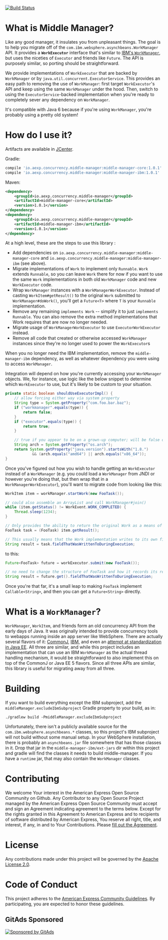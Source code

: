 [![Build Status](https://semaphoreci.com/api/v1/projects/4ec7138f-7652-45d2-9b09-a46ed96dfb04/615371/badge.svg)](https://semaphoreci.com/americanexpress/middle-manager)

# What is Middle Manager?

Like any good manager, it insulates you from unpleasant things. The goal is to help you migrate off of the `com.ibm.websphere.asynchbeans.WorkManager` API. It provides a **`WorkExecutor`** interface that's similar to [IBM's `WorkManager`](http://www-01.ibm.com/support/knowledgecenter/SSEQTP_7.0.0/com.ibm.websphere.javadoc.doc/web/apidocs/com/ibm/websphere/asynchbeans/WorkManager.html), but uses the niceties of `Executor` and friends like `Future`. The API is purposely similar, so porting should be straightforward.
 
We provide implementations of `WorkExecutor` that are backed by `WorkManager` or by `java.util.concurrent.ExecutorService`. This provides an easy path to removing the use of `WorkManager`: first target `WorkExecutor`'s API and keep using the same `WorkManager` under the hood. Then, switch to using the `ExecutorService`-backed implementation when you're ready to completely sever any dependency on `WorkManager`.

It's compatible with Java 6 because if you're using `WorkManager`, you're probably using a pretty old system!

# How do I use it?

Artifacts are available in [JCenter](https://bintray.com/bintray/jcenter).

Gradle:

```groovy
compile 'io.aexp.concurrency.middle-manager:middle-manager-core:1.0.1'
compile 'io.aexp.concurrency.middle-manager:middle-manager-ibm:1.0.1'
```

Maven:

```xml
<dependency>
    <groupId>io.aexp.concurrency.middle-manager</groupId>
    <artifactId>middle-manager-core</artifactId>
    <version>1.0.1</version>
</dependency>
<dependency>
    <groupId>io.aexp.concurrency.middle-manager</groupId>
    <artifactId>middle-manager-ibm</artifactId>
    <version>1.0.1</version>
</dependency>
```

At a high level, these are the steps to use this library :

- Add dependencies on `io.aexp.concurrency.middle-manager:middle-manager-core` and `io.aexp.concurrency.middle-manager:middle-manager-ibm` (see above).
- Migrate implementations of `Work` to implement only `Runnable`. `Work` extends `Runnable`, so you can leave `Work` there for now if you want to use the same `Work` implementations in both old `WorkManager` code and new `WorkExecutor` code. 
- Wrap `WorkManager` instances with a `WorkManagerWorkExecutor`. Instead of casting `WorkItem#getResult()` to the original `Work` submitted to `WorkManager#doWork()`, you'll get a `Future<T>` where `T` is your `Runnable` implementation.
- Remove any remaining `implements Work` -- simplify it to just `implements Runnable`. You can also remove the extra method implementations that Work requires that are now no longer needed.
- Migrate usage of `WorkManagerWorkExecutor` to use `ExecutorWorkExecutor` instead.
- Remove all code that created or otherwise accessed `WorkManager` instances since they're no longer used to power the `WorkExecutor`s

When you no longer need the IBM implementation, remove the `middle-manager-ibm` dependency, as well as whatever dependency you were using to access `WorkManager`.

Integration will depend on how you're currently accessing your `WorkManager` objects. We, for instance, use logic like the below snippet to determine which `WorkExecutor` to use, but it's likely to be custom to your situation.

```java
private static boolean shouldUseExecutorImpl() {
    // allow forcing either way via system property
    String type = System.getProperty("com.foo.bar.baz");
    if ("workmanager".equals(type)) {
        return false;
    }
    if ("executor".equals(type)) {
        return true;
    }

    // true if you appear to be on a grown-up computer; will be false on legacy deployment. This is handy for running tests, etc.
    String arch = System.getProperty("os.arch");
    return System.getProperty("java.version").startsWith("1.8.")
            && (arch.equals("amd64") || arch.equals("x86_64"));
}
```

Once you've figured out how you wish to handle getting an `WorkExecutor` instead of a `WorkManager` (e.g. you could load a `WorkManager` from JNDI or however you're doing that, but then wrap that in a `WorkManagerWorkExecutor`), you'll want to migrate code from looking like this:

```java
WorkItem item = workManager.startWork(new FooTask());

// could also assemble an ArrayList and call WorkManager#join()
while (item.getStatus() != WorkEvent.WORK_COMPLETED) {
    Thread.sleep(1234);
}

// Only provides the ability to return the original Work as a means of expression completion
FooTask task = (FooTask) item.getResult();

// This usually means that the Work implementation writes to its own field, or something like that
String result = task.fieldThatWasWrittenToDuringExecution;
```

to this:

```java
Future<FooTask> future = workExecutor.submit(new FooTask());

// no need to change the structure of FooTask and how it records its result
String result = future.get().fieldThatWasWrittenToDuringExecution;
```

Once you're that far, it's a small leap to making `FooTask` implement `Callable<String>`, and then you can get a `Future<String>` directly.

# What is a `WorkManager`?

`WorkManager`, `WorkItem`, and friends form an old concurrency API from the early days of Java. It was originally intended to provide concurrency tools to webapps running inside an app server like WebSphere. There are actually several flavors of it: [CommonJ](https://docs.oracle.com/cd/E13222_01/wls/docs92/commonj/commonj.html), [IBM](http://www-01.ibm.com/support/knowledgecenter/SSEQTP_7.0.0/com.ibm.websphere.javadoc.doc/web/apidocs/com/ibm/websphere/asynchbeans/WorkManager.html), and even an [attempt at standardization in Java EE](https://docs.oracle.com/javaee/5/api/javax/resource/spi/work/WorkManager.html). All three are similar, and while this project includes an implementation that can use an IBM `WorkManager` as the actual thread handling mechanism, it would be straightforward to also implement this on top of the CommonJ or Java EE 5 flavors. Since all three APIs are similar, this library is useful for migrating away from all three.

# Building

If you want to build everything except the IBM subproject, add the `middleManager.excludeIbmSubproject` Gradle property to your build, as in:

```
./gradlew build -PmiddleManager.excludeIbmSubproject
```

Unfortunately, there isn't a publicly available source for the `com.ibm.websphere.asynchbeans.*` classes, so this project's IBM subproject will not build without some manual setup. In your WebSphere installation, there is probably an `asynchbeans.jar` file somewhere that has those classes in it. Drop that jar in the `middle-manager-ibm/ext-jars` dir within this project and gradle will find the classes it needs to build middle-manager. If you have a `runtime` jar, that may also contain the `WorkManager` classes.

# Contributing

We welcome Your interest in the American Express Open Source Community on Github. Any Contributor to any Open Source Project managed by the American Express Open Source Community must accept and sign an Agreement indicating agreement to the terms below. Except for the rights granted in this Agreement to American Express and to recipients of software distributed by American Express, You reserve all right, title, and interest, if any, in and to Your Contributions. Please [fill out the Agreement](https://cla-assistant.io/americanexpress/).

# License

Any contributions made under this project will be governed by the [Apache License 2.0](https://github.com/americanexpress/middle-manager/blob/master/LICENSE.txt).

# Code of Conduct

This project adheres to the [American Express Community Guidelines](https://github.com/americanexpress/middle-manager/wiki/Code-of-Conduct).
By participating, you are expected to honor these guidelines.

## GitAds Sponsored
[![Sponsored by GitAds](https://gitads.dev/v1/ad-serve?source=arnabnandy7/middle-manager@github)](https://gitads.dev/v1/ad-track?source=arnabnandy7/middle-manager@github)


